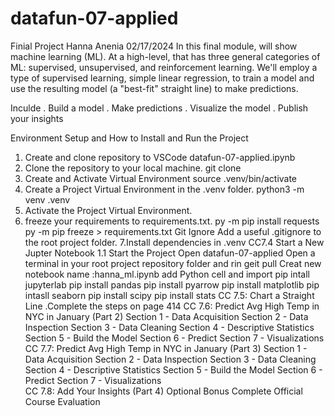 # datafun-07-applied
Finial Project 
Hanna Anenia
02/17/2024
In this final module, will show  machine learning (ML). At a high-level, that has three general categories of ML: supervised, unsupervised, and reinforcement learning. 
We'll employ a type of supervised learning, simple linear regression, to train a model and use the resulting model (a "best-fit" straight line) to make predictions.

Inculde 
. Build a model
. Make predictions
. Visualize the model
. Publish your insights

Environment Setup and How to Install and Run the Project

1. Create and clone repository to VSCode
    datafun-07-applied.ipynb
2. Clone the repository to your local machine.
   git clone 
3. Create and Activate Virtual Environment
   source .venv/bin/activate
4. Create a Project Virtual Environment in the .venv folder.
   python3 -m venv .venv
5. Activate the Project Virtual Environment.
6. freeze your requirements to requirements.txt.
   py -m pip install requests
   py -m pip freeze > requirements.txt
   Git Ignore
   Add a useful .gitignore to the root project folder.
7.Install dependencies in .venv
CC7.4 Start a New Jupter Notebook
1.1 Start the Project 
Open datafun-07-applied
Open a terminal in your root project repository folder and rin geit pull
Creat new notebook name :hanna_ml.ipynb
add Python cell and import 
   pip intall jupyterlab
   pip install pandas
   pip install pyarrow
   pip install matplotlib
   pip intasll seaborn
   pip install scipy
   pip install stats
CC 7.5:  Chart a Straight Line
   .Complete the steps on page 414
CC 7.6:  Predict Avg High Temp in NYC in January (Part 2)
   Section 1 - Data Acquisition
   Section 2 - Data Inspection
   Section 3 - Data Cleaning
   Section 4 - Descriptive Statistics 
   Section 5 - Build the Model
   Section 6 - Predict
   Section 7 - Visualizations   
CC 7.7: Predict Avg High Temp in NYC in January (Part 3)
   Section 1 - Data Acquisition
   Section 2 - Data Inspection
   Section 3 - Data Cleaning
   Section 4 - Descriptive Statistics 
   Section 5 - Build the Model
   Section 6 - Predict
   Section 7 - Visualizations  
CC 7.8: Add Your Insights (Part 4)
Optional Bonus
Complete Official Course Evaluation
 
 
